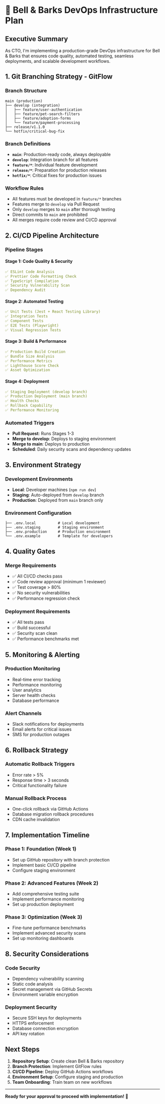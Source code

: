 # 🚀 **Bell & Barks DevOps Infrastructure Plan**

## **Executive Summary**

As CTO, I'm implementing a production-grade DevOps infrastructure for Bell & Barks that ensures code quality, automated testing, seamless deployments, and scalable development workflows.

## **1. Git Branching Strategy - GitFlow**

### **Branch Structure**

```
main (production)
├── develop (integration)
│   ├── feature/user-authentication
│   ├── feature/pet-search-filters
│   ├── feature/adoption-forms
│   └── feature/payment-processing
├── release/v1.1.0
└── hotfix/critical-bug-fix
```

### **Branch Definitions**

- **`main`**: Production-ready code, always deployable
- **`develop`**: Integration branch for all features
- **`feature/*`**: Individual feature development
- **`release/*`**: Preparation for production releases
- **`hotfix/*`**: Critical fixes for production issues

### **Workflow Rules**

- All features must be developed in `feature/*` branches
- Features merge to `develop` via Pull Request
- Only `develop` merges to `main` after thorough testing
- Direct commits to `main` are prohibited
- All merges require code review and CI/CD approval

## **2. CI/CD Pipeline Architecture**

### **Pipeline Stages**

#### **Stage 1: Code Quality & Security**

```yaml
✅ ESLint Code Analysis
✅ Prettier Code Formatting Check
✅ TypeScript Compilation
✅ Security Vulnerability Scan
✅ Dependency Audit
```

#### **Stage 2: Automated Testing**

```yaml
✅ Unit Tests (Jest + React Testing Library)
✅ Integration Tests
✅ Component Tests
✅ E2E Tests (Playwright)
✅ Visual Regression Tests
```

#### **Stage 3: Build & Performance**

```yaml
✅ Production Build Creation
✅ Bundle Size Analysis
✅ Performance Metrics
✅ Lighthouse Score Check
✅ Asset Optimization
```

#### **Stage 4: Deployment**

```yaml
✅ Staging Deployment (develop branch)
✅ Production Deployment (main branch)
✅ Health Checks
✅ Rollback Capability
✅ Performance Monitoring
```

### **Automated Triggers**

- **Pull Request**: Runs Stages 1-3
- **Merge to develop**: Deploys to staging environment
- **Merge to main**: Deploys to production
- **Scheduled**: Daily security scans and dependency updates

## **3. Environment Strategy**

### **Development Environments**

- **Local**: Developer machines (`npm run dev`)
- **Staging**: Auto-deployed from `develop` branch
- **Production**: Deployed from `main` branch only

### **Environment Configuration**

```
├── .env.local          # Local development
├── .env.staging        # Staging environment
├── .env.production     # Production environment
└── .env.example        # Template for developers
```

## **4. Quality Gates**

### **Merge Requirements**

- ✅ All CI/CD checks pass
- ✅ Code review approval (minimum 1 reviewer)
- ✅ Test coverage > 80%
- ✅ No security vulnerabilities
- ✅ Performance regression check

### **Deployment Requirements**

- ✅ All tests pass
- ✅ Build successful
- ✅ Security scan clean
- ✅ Performance benchmarks met

## **5. Monitoring & Alerting**

### **Production Monitoring**

- Real-time error tracking
- Performance monitoring
- User analytics
- Server health checks
- Database performance

### **Alert Channels**

- Slack notifications for deployments
- Email alerts for critical issues
- SMS for production outages

## **6. Rollback Strategy**

### **Automatic Rollback Triggers**

- Error rate > 5%
- Response time > 3 seconds
- Critical functionality failure

### **Manual Rollback Process**

- One-click rollback via GitHub Actions
- Database migration rollback procedures
- CDN cache invalidation

## **7. Implementation Timeline**

### **Phase 1: Foundation (Week 1)**

- Set up GitHub repository with branch protection
- Implement basic CI/CD pipeline
- Configure staging environment

### **Phase 2: Advanced Features (Week 2)**

- Add comprehensive testing suite
- Implement performance monitoring
- Set up production deployment

### **Phase 3: Optimization (Week 3)**

- Fine-tune performance benchmarks
- Implement advanced security scans
- Set up monitoring dashboards

## **8. Security Considerations**

### **Code Security**

- Dependency vulnerability scanning
- Static code analysis
- Secret management via GitHub Secrets
- Environment variable encryption

### **Deployment Security**

- Secure SSH keys for deployments
- HTTPS enforcement
- Database connection encryption
- API key rotation

## **Next Steps**

1. **Repository Setup**: Create clean Bell & Barks repository
2. **Branch Protection**: Implement GitFlow rules
3. **CI/CD Pipeline**: Deploy GitHub Actions workflows
4. **Environment Setup**: Configure staging and production
5. **Team Onboarding**: Train team on new workflows

---

**Ready for your approval to proceed with implementation!** 🚀
